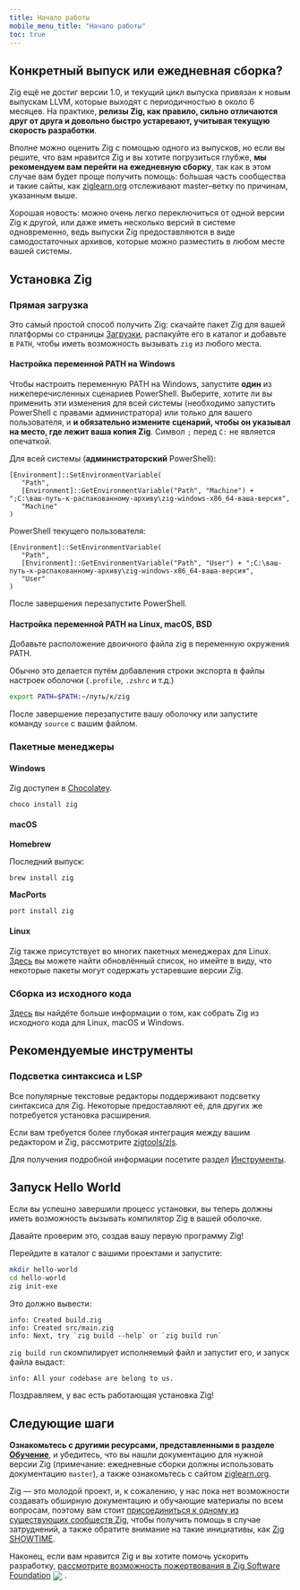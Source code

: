 ```yaml
---
title: Начало работы
mobile_menu_title: "Начало работы"
toc: true
---
```


## Конкретный выпуск или ежедневная сборка?
Zig ещё не достиг версии 1.0, и текущий цикл выпуска привязан к новым выпускам LLVM, которые выходят с периодичностью в около 6 месяцев.
На практике, **релизы Zig, как правило, сильно отличаются друг от друга и довольно быстро устаревают, учитывая текущую скорость разработки**.

Вполне можно оценить Zig с помощью одного из выпусков, но если вы решите, что вам нравится Zig и вы
хотите погрузиться глубже, **мы рекомендуем вам перейти на ежедневную сборку**, так как в этом случае
вам будет проще получить помощь: бо́льшая часть сообщества и такие сайты, как
[ziglearn.org](https://ziglearn.org) отслеживают master–ветку по причинам, указанным выше.

Хорошая новость: можно очень легко переключиться от одной версии Zig к другой, или даже иметь несколько версий в системе одновременно, ведь выпуски Zig предоставляются в виде самодостаточных архивов, которые можно разместить в любом месте вашей системы.


## Установка Zig
### Прямая загрузка
Это самый простой способ получить Zig: скачайте пакет Zig для вашей платформы со страницы [Загрузки](/download),
распакуйте его в каталог и добавьте в `PATH`, чтобы иметь возможность вызывать `zig` из любого места.

#### Настройка переменной PATH на Windows
Чтобы настроить переменную PATH на Windows, запустите **один** из нижеперечисленных сценариев PowerShell.
Выберите, хотите ли вы применить эти изменения для всей системы (необходимо запустить PowerShell с правами администратора)
или только для вашего пользователя, и **и обязательно измените сценарий, чтобы он указывал на место, где лежит ваша копия Zig**.
Символ `;` перед `C:` не является опечаткой.

Для всей системы (**администраторский** PowerShell):
```
[Environment]::SetEnvironmentVariable(
   "Path",
   [Environment]::GetEnvironmentVariable("Path", "Machine") + ";C:\ваш-путь-к-распакованному-архиву\zig-windows-x86_64-ваша-версия",
   "Machine"
)
```

PowerShell текущего пользователя:
```
[Environment]::SetEnvironmentVariable(
   "Path",
   [Environment]::GetEnvironmentVariable("Path", "User") + ";C:\ваш-путь-к-распакованному-архиву\zig-windows-x86_64-ваша-версия",
   "User"
)
```
После завершения перезапустите PowerShell.

#### Настройка переменной PATH на Linux, macOS, BSD
Добавьте расположение двоичного файла zig в переменную окружения PATH.

Обычно это делается путём добавления строки экспорта в файлы настроек оболочки (`.profile`, `.zshrc` и т.д.)

```bash
export PATH=$PATH:~/путь/к/zig
```

После завершение перезапустите вашу оболочку или запустите команду `source` с вашим файлом.

### Пакетные менеджеры
#### Windows
Zig доступен в [Chocolatey](https://chocolatey.org/packages/zig).
```
choco install zig
```

#### macOS

**Homebrew**

Последний выпуск:
```
brew install zig
```

**MacPorts**
```
port install zig
```
#### Linux
Zig также присутствует во многих пакетных менеджерах для Linux. [Здесь](https://github.com/ziglang/zig/wiki/Install-Zig-from-a-Package-Manager)
вы можете найти обновлённый список, но имейте в виду, что некоторые пакеты могут содержать устаревшие версии Zig.

### Сборка из исходного кода
[Здесь](https://github.com/ziglang/zig/wiki/Building-Zig-From-Source) 
вы найдёте больше информации о том, как собрать Zig из исходного кода для Linux, macOS и Windows.

## Рекомендуемые инструменты
### Подсветка синтаксиса и LSP
Все популярные текстовые редакторы поддерживают подсветку синтаксиса для Zig. 
Некоторые предоставляют её, для других же потребуется установка расширения.

Если вам требуется более глубокая интеграция между вашим редактором и Zig,
рассмотрите [zigtools/zls](https://github.com/zigtools/zls).

Для получения подробной информации посетите раздел [Инструменты](../tools/).

## Запуск Hello World
Если вы успешно завершили процесс установки, вы теперь должны иметь возможность вызывать компилятор Zig в вашей оболочке.

Давайте проверим это, создав вашу первую программу Zig!

Перейдите в каталог c вашими проектами и запустите:
```bash
mkdir hello-world
cd hello-world
zig init-exe
```

Это должно вывести:
```
info: Created build.zig
info: Created src/main.zig
info: Next, try `zig build --help` or `zig build run`
```

`zig build run` скомпилирует исполняемый файл и запустит его, и запуск файла выдаст:
```
info: All your codebase are belong to us.
```

Поздравляем, у вас есть работающая установка Zig!

## Следующие шаги
**Ознакомьтесь с другими ресурсами, представленными в разделе [Обучение](../)**, и убедитесь, что вы нашли
документацию для нужной версии Zig (примечание: ежедневные сборки должны использовать документацию `master`),
а также ознакомьтесь с сайтом [ziglearn.org](https://ziglearn.org).

Zig — это молодой проект, и, к сожалению, у нас пока нет возможности создавать обширную документацию и обучающие материалы
по всем вопросам, поэтому вам стоит [присоединиться к одному из существующих сообществ Zig](https://github.com/ziglang/zig/wiki/Community),
чтобы получить помощь в случае затруднений, а также обратите внимание на такие инициативы, как [Zig SHOWTIME](https://zig.show).

Наконец, если вам нравится Zig и вы хотите помочь ускорить разработку, [рассмотрите возможность пожертвования в Zig Software Foundation](../../zsf)
<img src="/heart.svg" style="vertical-align:middle; margin-right: 5px">.
